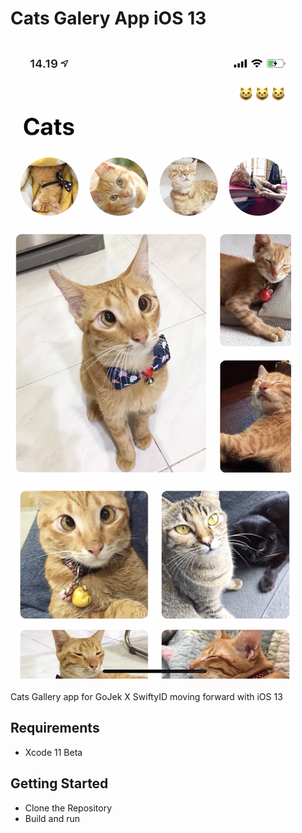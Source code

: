 # Cats Galery App iOS 13

![Alt text](./promo.png?raw=true "Cats Gallery App")

Cats Gallery app for GoJek X SwiftyID moving forward with iOS 13

## Requirements
- Xcode 11 Beta

## Getting Started
- Clone the Repository
- Build and run